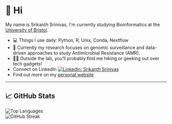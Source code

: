 # 👋 Hi 

My name is Srikanth Srinivas, I'm currently studying Bioinformatics at the [University of Bristol](https://www.bristol.ac.uk/studypostgraduate/taught/msc-bioinformatics/).  

- 💻 Things I use daily: Python, R, Unix, Conda, Nextflow  
- 🧬 Currently my research focuses on genomic surveillance and data-driven approaches to study Antimicrobial Resistance (AMR).  
- 🧗‍♂️ Outside the lab, you’ll probably find me hiking or geeking out over tech gadgets!  
- Connect on LinkedIn [![Linkedin: Srikanth Srinivas](https://img.shields.io/badge/-SrikanthSrinivas-blue?style=flat-square&logo=Linkedin&logoColor=white&link=https://www.linkedin.com/in/srikanthsrinivas27)](https://www.linkedin.com/in/srikanthsrinivas27)  
- Find out more on my [personal website](https://srikanth-srinvas.github.io/)
---

## 📈 GitHub Stats  

![Top Languages](https://github-readme-stats.vercel.app/api/top-langs/?username=srikanth-srinvas&layout=compact&theme=radical)  
![GitHub Streak](https://streak-stats.demolab.com/?user=srikanth-srinvas&layout=compact&theme=radical)  
